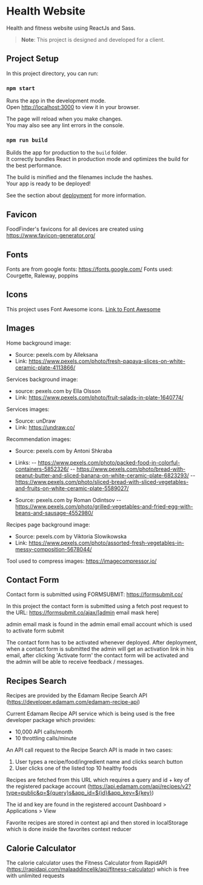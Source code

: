 # Health Website

Health and fitness website using ReactJs and Sass.

> **Note**: This project is designed and developed for a client.

## Project Setup

In this project directory, you can run:

### `npm start`

Runs the app in the development mode.\
Open [http://localhost:3000](http://localhost:3000) to view it in your browser.

The page will reload when you make changes.\
You may also see any lint errors in the console.

### `npm run build`

Builds the app for production to the `build` folder.\
It correctly bundles React in production mode and optimizes the build for the best performance.

The build is minified and the filenames include the hashes.\
Your app is ready to be deployed!

See the section about [deployment](https://facebook.github.io/create-react-app/docs/deployment) for more information.

## Favicon

FoodFinder's favicons for all devices are created using https://www.favicon-generator.org/

## Fonts
Fonts are from google fonts: https://fonts.google.com/
Fonts used: Courgette, Raleway, poppins

## Icons

This project uses Font Awesome icons.
[Link to Font Awesome](https://fontawesome.com/)

## Images 

Home background image:
- Source: pexels.com by Alleksana 
- Link: https://www.pexels.com/photo/fresh-papaya-slices-on-white-ceramic-plate-4113866/

Services background image:
- source: pexels.com by Ella Olsson
- Link: https://www.pexels.com/photo/fruit-salads-in-plate-1640774/

Services images:
- Source: unDraw
- Link: https://undraw.co/

Recommendation images:
- Source: pexels.com by Antoni Shkraba
- Links: 
-- https://www.pexels.com/photo/packed-food-in-colorful-containers-5852326/ 
-- https://www.pexels.com/photo/bread-with-peanut-butter-and-sliced-banana-on-white-ceramic-plate-6823293/
-- https://www.pexels.com/photo/sliced-bread-with-sliced-vegetables-and-fruits-on-white-ceramic-plate-5589027/

- Source: pexels.com by Roman Odintsov
-- https://www.pexels.com/photo/grilled-vegetables-and-fried-egg-with-beans-and-sausage-4552980/

Recipes page background image:
- Source: pexels.com by Viktoria Slowikowska
- Link: https://www.pexels.com/photo/assorted-fresh-vegetables-in-messy-composition-5678044/

Tool used to compress images: https://imagecompressor.io/

## Contact Form

Contact form is submitted using FORMSUBMIT: https://formsubmit.co/

In this project the contact form is submitted using a fetch post request to the URL: 
https://formsubmit.co/ajax/[admin email mask here]

admin email mask is found in the admin email email account which is used to activate form submit 

The contact form has to be activated whenever deployed. After deployment, when a contact form is submitted the admin will get an activation link in his email, after clicking 'Activate form' the contact form will be activated and the admin will be able to receive feedback / messages.

## Recipes Search

Recipes are provided by the Edamam Recipe Search API (https://developer.edamam.com/edamam-recipe-api)

Current Edamam Recipe API service which is being used is the free developer package which provides:
- 10,000 API calls/month
- 10 throttling calls/minute

An API call request to the Recipe Search API is made in two cases:
1) User types a recipe/food/ingredient name and clicks search button
2) User clicks one of the listed top 10 healthy foods

Recipes are fetched from this URL which requires a query and id + key of the registered package account (https://api.edamam.com/api/recipes/v2?type=public&q=${query}s&app_id=${id}&app_key=${key})

The id and key are found in the registered account Dashboard > Applications > View

Favorite recipes are stored in context api and then stored in localStorage which is done inside the favorites context reducer

## Calorie Calculator

The calorie calculator uses the Fitness Calculator from RapidAPI (https://rapidapi.com/malaaddincelik/api/fitness-calculator) which is free with unlimited requests
